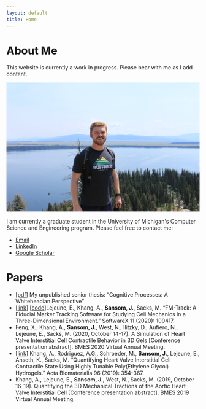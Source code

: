 ```yaml
---
layout: default
title: Home
---
```


# About Me

This website is currently a work in progress. Please bear with me as I add content.

<img src="https://raw.githubusercontent.com/jhsansom/jhsansom.github.io/master/docs/profile.JPG">

I am currently a graduate student in the University of Michigan's Computer Science and Engineering program. Please feel free to contact me:

- [Email](mailto:jhsansom@umich.edu)
- [LinkedIn](https://www.linkedin.com/in/jhsansom/)
- [Google Scholar](https://scholar.google.com/citations?view_op=list_works&hl=en&authuser=1&user=wsoqyloAAAAJ&gmla=AJsN-F4IJi8f-SthCDCYqZHK9Wjl_z_4yaaO4py2ZPbVkFHMbdi3TY4zWfnv14pf3M3IyCSGzhaZjTDglT5jew_HJFiQ2ZufLXJWlGwMyh4oxZxIiUbF_EM)


# Papers

- [[pdf](https://raw.githubusercontent.com/jhsansom/jhsansom.github.io/master/docs/Thesis.pdf)] My unpublished senior thesis: “Cognitive Processes: A Whiteheadian Perspective”
- [[link](https://www.sciencedirect.com/science/article/pii/S2352711019303474?via%3Dihub)] [[code](https://github.com/elejeune11/FM-Track)]Lejeune, E., Khang, A., **Sansom, J.**, Sacks, M. “FM-Track: A Fiducial Marker Tracking Software for Studying Cell Mechanics in a Three-Dimensional Environment.” SoftwareX 11 (2020): 100417.
- Feng, X., Khang, A., **Sansom, J.**, West, N., Ilitzky, D., Aufiero, N., Lejeune, E., Sacks, M. (2020, October 14-17). A Simulation of Heart Valve Interstitial Cell Contractile Behavior in 3D Gels [Conference presentation abstract]. BMES 2020 Virtual Annual Meeting.
- [[link](https://www.ncbi.nlm.nih.gov/pmc/articles/PMC6717677/)] Khang, A., Rodriguez, A.G., Schroeder, M., **Sansom, J.**, Lejeune, E., Anseth, K., Sacks, M. “Quantifying Heart Valve Interstitial Cell Contractile State Using Highly Tunable Poly(Ethylene Glycol) Hydrogels.” Acta Biomaterialia 96 (2019): 354-367.
- Khang, A., Lejeune, E., **Sansom, J.**, West, N., Sacks, M. (2019, October 16-19). Quantifying the 3D Mechanical Tractions of the Aortic Heart Valve Interstitial Cell [Conference presentation abstract]. BMES 2019 Virtual Annual Meeting.

